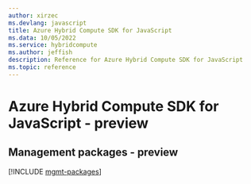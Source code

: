 ```yaml
---
author: xirzec
ms.devlang: javascript
title: Azure Hybrid Compute SDK for JavaScript
ms.data: 10/05/2022
ms.service: hybridcompute
ms.author: jeffish
description: Reference for Azure Hybrid Compute SDK for JavaScript
ms.topic: reference
---
```

# Azure Hybrid Compute SDK for JavaScript - preview

## Management packages - preview
[!INCLUDE [mgmt-packages](hybrid-compute-mgmt-index.md)]